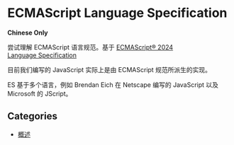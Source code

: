 # ECMAScript Language Specification

**Chinese Only**

尝试理解 ECMAScript 语言规范。基于 [ECMAScript® 2024 Language Specification](https://tc39.es/ecma262/multipage/)

目前我们编写的 JavaScript 实际上是由 ECMAScript 规范所派生的实现。

ES 基于多个语言，例如 Brendan Eich 在 Netscape 编写的 JavaScript 以及 Microsoft 的 JScript。

## Categories

- [概述](subs/001.Summary/001.md)